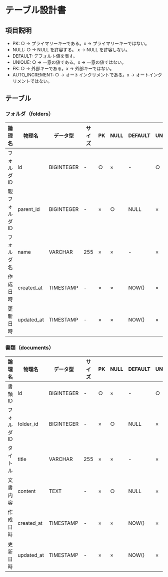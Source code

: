 # テーブル設計書

## 項目説明

- PK: ○ → プライマリーキーである。x → プライマリーキーではない。  
- NULL: ○ → NULL を許容する。 x → NULL を許容しない。  
- DEFAULT: デフォルト値を表す。  
- UNIQUE: ○ → 一意の値である。x → 一意の値ではない。  
- FK: ○ → 外部キーである。x → 外部キーではない。  
- AUTO_INCREMENT: ○ → オートインクリメントである。x → オートインクリメントではない。 

## テーブル
### フォルダ（folders）

| 論理名        | 物理名     | データ型   | サイズ | PK  | NULL | DEFAULT | UNIQUE | FK  | AUTO_INCREMENT |
| ------------- | ---------- | ---------- | ------ | --- | ---- | ------- | ------ | --- | -------------- |
| フォルダID    | id         | BIGINTEGER | -      | ○   | ×    | -       | ○      | ×   | ○              |
| 親フォルダID  | parent_id  | BIGINTEGER | -      | ×   | ○    | NULL    | ×      | ○   |                |
| フォルダ名    | name       | VARCHAR    | 255    | ×   | ×    | -       | ×      | ×   |                |
| 作成日時      | created_at | TIMESTAMP  | -      | ×   | ×    | NOW()   | ×      | ×   |                |
| 更新日時      | updated_at | TIMESTAMP  | -      | ×   | ×    | NOW()   | ×      | ×   |                |

### 書類（documents）

| 論理名      | 物理名     | データ型   | サイズ | PK  | NULL | DEFAULT | UNIQUE | FK  | AUTO_INCREMENT |
| ----------- | ---------- | ---------- | ------ | --- | ---- | ------- | ------ | --- | -------------- |
| 書類ID      | id         | BIGINTEGER | -      | ○   | ×    | -       | ○      | ×   | ○              |
| フォルダID  | folder_id  | BIGINTEGER | -      | ×   | ○    | NULL    | ×      | ○   |                |
| タイトル    | title      | VARCHAR    | 255    | ×   | ×    | -       | ×      | ×   |                |
| 文書内容    | content    | TEXT       | -      | ×   | ○    | NULL    | ×      | ×   |                |
| 作成日時    | created_at | TIMESTAMP  | -      | ×   | ×    | NOW()   | ×      | ×   |                |
| 更新日時    | updated_at | TIMESTAMP  | -      | ×   | ×    | NOW()   | ×      | ×   |                |
